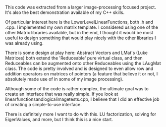 This code was extracted from a larger image-processing focused project. It's also the best demonstration available of my C++ skills. 

Of particular interest here is the LowerLevelLinearFunctions, both .h and .cpp. I implemented my own matrix template.
I considered using one of the other Matrix libraries available, but in the end, I thought it would be most useful to design something
that would play nicely with the other libraries I was already using. 

There is some design at play here: Abstract Vectors and LMat's (Luke Matrices) both extend the 'Reduceable' pure virtual class,
and then Reduceables can be augmented onto other Reduceables using the LAugMat class. The code is pretty involved and is designed
to even allow row and addition operators on matrices of pointers (a feature that believe it or not, I absolutely made use of in some of
my image processing). 

Although some of the code is rather complex, the ultimate goal was to create an interface that was really simple. If you look at 
linearfunctionsandlogicalimagetests.cpp, I believe that I did an effective job of creating a simple-to-use interface. 

There is definitely more I want to do with this. LU factorization, solving for EigenValues, and more, but I think this is a nice start.

